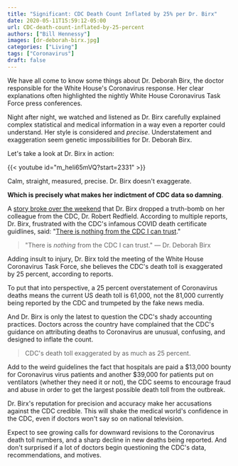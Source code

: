 ```yaml
---
title: "Significant: CDC Death Count Inflated by 25% per Dr. Birx"
date: 2020-05-11T15:59:12-05:00
url: CDC-death-count-inflated-by-25-percent
authors: ["Bill Hennessy"]
images: [dr-deborah-birx.jpg]
categories: ["Living"]
tags: ["Coronavirus"]
draft: false
---
```


We have all come to know some things about Dr. Deborah Birx, the  doctor responsible for the White House's Coronavirus response. Her clear explanations often highlighted the nightly White House Coronavirus Task Force press conferences.

Night after night, we watched and listened as Dr. Birx carefully explained complex statistical and medical information in a way even a reporter could understand. Her style is considered and *precise*. Understatement and exaggeration seem genetic impossibilities for Dr. Deborah Birx.

Let's take a look at Dr. Birx in action:

{{< youtube id="m_heli65mVQ?start=2331" >}}


Calm, straight, measured, precise. Dr. Birx doesn't exaggerate. 

**Which is precisely what makes her indictment of CDC data so damning**. 

A [story broke over the weekend](https://www.thegatewaypundit.com/2020/05/nothing-cdc-can-trust-dr-birx-tells-off-cdc-director-claims-covid-19-mortality-rate-inflated-much-25/) that Dr. Birx dropped a truth-bomb on her colleague from the CDC, Dr. Robert Redfield. According to multiple reports, Dr. Birx, frustrated with the CDC's infamous COVID death certificate guidlines, said: "[There is nothing from the CDC I can trust](https://www.washingtonexaminer.com/news/nothing-from-the-cdc-that-i-can-trust-birx-reportedly-casts-doubt-on-coronavirus-figures)."

> "There is *nothing* from the CDC I can trust." — Dr. Deborah Birx

Adding insult to injury, Dr. Birx told the meeting of the White House Coronavirus Task Force, she believes the CDC's death toll is exaggerated by 25 percent, according to reports. 

To put that into perspective, a 25 percent overstatement of Coronavirus deaths means the current US death toll is 61,000, not the 81,000 currently being reported by the CDC and trumpeted by the fake news media. 

And Dr. Birx is only the latest to question the CDC's shady accounting practices. Doctors across the country have complained that the CDC's guidance on attributing deaths to Coronavirus are unusual, confusing, and designed to inflate the count. 

> CDC's death toll exaggerated by as much as 25 percent.

Add to the weird guidelines the fact that hospitals are paid a $13,000 bounty for Coronavirus virus patients and another $39,000 for patients put on ventilators (whether they need it or not), the CDC seems to encourage fraud and abuse in order to get the largest possible death toll from the outbreak. 

Dr. Birx's reputation for precision and accuracy make her accusations against the CDC credible. This will shake the medical world's confidence in the CDC, even if doctors won't say so on national television. 

Expect to see growing calls for downward revisions to the Coronavirus death toll numbers, and a sharp decline in new deaths being reported. And don't surprised if a lot of doctors begin questioning the CDC's data, recommendations, and motives. 
